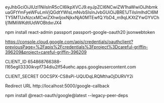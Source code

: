 eyJhbGciOiJIUzI1NiIsInR5cCI6IkpXVCJ9.eyJpZCI6NCwiZW1haWwiOiJhbmkuaGFtYmFyeWFuLmVjQGdtYWlsLmNvbSIsInJvbGUiOiJBRE1JTiIsImlhdCI6MTY5MTUxNzcxMCwiZXhwIjoxNjkxNjA0MTEwfQ.YbD4_m9qLKXtZYwGYVChlj1MMiWKdtlUdWOBtdxrJX4

npm install react-admin passport passport-google-oauth20 jsonwebtoken

https://console.cloud.google.com/apis/credentials/oauthclient?previousPage=%2Fapis%2Fcredentials%3Fproject%3Dcareful-griffin-396209&project=careful-griffin-396209

CLIENT_ID
654868766388-l165egll3330ikvpf734diu2lf54uehc.apps.googleusercontent.com

CLIENT_SECRET
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

Redirect URL
http://localhost:5000/google-callback

npm install @react-oauth/google@latest --legacy-peer-deps


